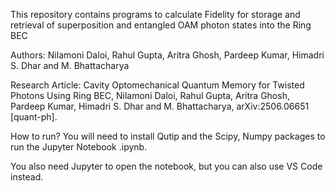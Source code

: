 This repository contains programs to calculate Fidelity for storage and retrieval of superposition and entangled OAM photon states into the Ring BEC

Authors: Nilamoni Daloi, Rahul Gupta, Aritra Ghosh, Pardeep Kumar, Himadri S. Dhar and M. Bhattacharya

Research Article: Cavity Optomechanical Quantum Memory for Twisted Photons Using Ring BEC, Nilamoni Daloi, Rahul Gupta, Aritra Ghosh, Pardeep Kumar, Himadri S. Dhar and M. Bhattacharya, 	arXiv:2506.06651 [quant-ph].

How to run?
You will need to install Qutip and the Scipy, Numpy packages to run the Jupyter Notebook .ipynb.

You also need Jupyter to open the notebook, but you can also use VS Code instead.
